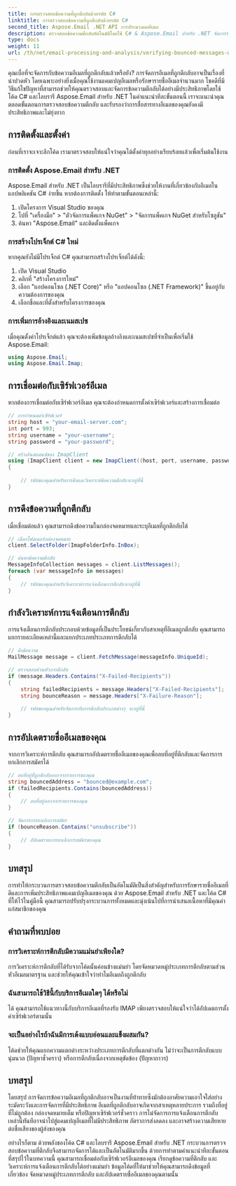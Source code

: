 ```yaml
---
title: การตรวจสอบข้อความที่ถูกตีกลับด้วยรหัส C#
linktitle: การตรวจสอบข้อความที่ถูกตีกลับด้วยรหัส C#
second_title: Aspose.Email .NET API การประมวลผลอีเมล
description: ตรวจสอบข้อความตีกลับอัตโนมัติโดยใช้ C# & Aspose.Email สำหรับ .NET จัดการรายชื่ออีเมลได้อย่างง่ายดายและเพิ่มประสิทธิภาพแคมเปญ
type: docs
weight: 11
url: /th/net/email-processing-and-analysis/verifying-bounced-messages-with-csharp-code/
---
```


คุณเบื่อที่จะจัดการกับข้อความอีเมลที่ถูกตีกลับแล้วหรือยัง? การจัดการอีเมลที่ถูกตีกลับอาจเป็นเรื่องที่น่าปวดหัว โดยเฉพาะอย่างยิ่งเมื่อคุณใช้งานแคมเปญอีเมลหรือรักษารายชื่ออีเมลจำนวนมาก โชคดีที่มีวิธีแก้ไขปัญหาที่สามารถช่วยให้คุณตรวจสอบและจัดการข้อความตีกลับได้อย่างมีประสิทธิภาพโดยใช้โค้ด C# และไลบรารี Aspose.Email สำหรับ .NET ในคำแนะนำทีละขั้นตอนนี้ เราจะแนะนำคุณตลอดขั้นตอนการตรวจสอบข้อความตีกลับ และรับรองว่าการสื่อสารทางอีเมลของคุณยังคงมีประสิทธิภาพและไม่ยุ่งยาก

## การติดตั้งและตั้งค่า

ก่อนที่เราจะเจาะลึกโค้ด เรามาตรวจสอบให้แน่ใจว่าคุณได้ตั้งค่าทุกอย่างเรียบร้อยแล้วเพื่อเริ่มต้นใช้งาน

### การติดตั้ง Aspose.Email สำหรับ .NET

Aspose.Email สำหรับ .NET เป็นไลบรารีที่มีประสิทธิภาพซึ่งช่วยให้งานที่เกี่ยวข้องกับอีเมลในแอปพลิเคชัน C# ง่ายขึ้น หากต้องการติดตั้ง ให้ทำตามขั้นตอนเหล่านี้:

1. เปิดโครงการ Visual Studio ของคุณ
2. ไปที่ "เครื่องมือ" > "ตัวจัดการแพ็คเกจ NuGet" > "จัดการแพ็คเกจ NuGet สำหรับโซลูชัน"
3. ค้นหา "Aspose.Email" และติดตั้งแพ็คเกจ

### การสร้างโปรเจ็กต์ C# ใหม่

หากคุณยังไม่มีโปรเจ็กต์ C# คุณสามารถสร้างโปรเจ็กต์ได้ดังนี้:

1. เปิด Visual Studio
2. คลิกที่ "สร้างโครงการใหม่"
3. เลือก "แอปคอนโซล (.NET Core)" หรือ "แอปคอนโซล (.NET Framework)" ขึ้นอยู่กับความต้องการของคุณ
4. เลือกชื่อและที่ตั้งสำหรับโครงการของคุณ

### การเพิ่มการอ้างอิงและเนมสเปซ

เมื่อคุณตั้งค่าโปรเจ็กต์แล้ว คุณจะต้องเพิ่มข้อมูลอ้างอิงและเนมสเปซที่จำเป็นเพื่อเริ่มใช้ Aspose.Email:

```csharp
using Aspose.Email;
using Aspose.Email.Imap;

```

## การเชื่อมต่อกับเซิร์ฟเวอร์อีเมล

หากต้องการเชื่อมต่อกับเซิร์ฟเวอร์อีเมล คุณจะต้องกำหนดการตั้งค่าเซิร์ฟเวอร์และสร้างการเชื่อมต่อ

```csharp
// การกำหนดค่าเซิร์ฟเวอร์
string host = "your-email-server.com";
int port = 993;
string username = "your-username";
string password = "your-password";

// สร้างอินสแตนซ์ของ ImapClient
using (ImapClient client = new ImapClient((host, port, username, password))
{
   
    // รหัสของคุณสำหรับการดึงและวิเคราะห์ข้อความตีกลับจะอยู่ที่นี่
}
```

## การดึงข้อความที่ถูกตีกลับ

เมื่อเชื่อมต่อแล้ว คุณสามารถดึงข้อความในกล่องจดหมายและระบุอีเมลที่ถูกตีกลับได้

```csharp
// เลือกโฟลเดอร์กล่องจดหมาย
client.SelectFolder(ImapFolderInfo.InBox);

// ค้นหาข้อความตีกลับ
MessageInfoCollection messages = client.ListMessages();
foreach (var messageInfo in messages)
{
    // รหัสของคุณสำหรับวิเคราะห์การแจ้งเตือนการตีกลับจะอยู่ที่นี่
}
```

## กำลังวิเคราะห์การแจ้งเตือนการตีกลับ

การแจ้งเตือนการตีกลับประกอบด้วยข้อมูลที่เป็นประโยชน์เกี่ยวกับสาเหตุที่อีเมลถูกตีกลับ คุณสามารถแยกรายละเอียดเหล่านี้และแยกประเภทประเภทการตีกลับได้

```csharp
// ดึงข้อความ
MailMessage message = client.FetchMessage(messageInfo.UniqueId);

// ตรวจสอบส่วนหัวการตีกลับ
if (message.Headers.Contains("X-Failed-Recipients"))
{
    string failedRecipients = message.Headers["X-Failed-Recipients"];
    string bounceReason = message.Headers["X-Failure-Reason"];
    
    // รหัสของคุณสำหรับจัดการกับการตีกลับประเภทต่างๆ จะอยู่ที่นี่
}
```

## การอัปเดตรายชื่ออีเมลของคุณ

จากการวิเคราะห์การตีกลับ คุณสามารถอัปเดตรายชื่ออีเมลของคุณเพื่อลบที่อยู่ที่ตีกลับและจัดการการยกเลิกการสมัครได้

```csharp
// ลบที่อยู่ที่ถูกตีกลับออกจากรายการของคุณ
string bouncedAddress = "bounced@example.com";
if (failedRecipients.Contains(bouncedAddress))
{
    // ลบที่อยู่ออกจากรายการของคุณ
}

// จัดการการยกเลิกการสมัคร
if (bounceReason.Contains("unsubscribe"))
{
    // อัปเดตรายการยกเลิกการสมัครของคุณ
}
```

## บทสรุป

การทำให้กระบวนการตรวจสอบข้อความตีกลับเป็นอัตโนมัติเป็นสิ่งสำคัญสำหรับการรักษารายชื่ออีเมลที่ดีและการเพิ่มประสิทธิภาพแคมเปญอีเมลของคุณ ด้วย Aspose.Email สำหรับ .NET และโค้ด C# ที่ให้ไว้ในคู่มือนี้ คุณสามารถปรับปรุงกระบวนการทั้งหมดและมุ่งเน้นไปที่การนำเสนอเนื้อหาที่มีคุณค่าแก่สมาชิกของคุณ

## คำถามที่พบบ่อย

### การวิเคราะห์การตีกลับมีความแม่นยำเพียงใด?

การวิเคราะห์การตีกลับที่ได้รับจากโค้ดนั้นค่อนข้างแม่นยำ โดยจัดหมวดหมู่ประเภทการตีกลับตามส่วนหัวอีเมลมาตรฐาน และช่วยให้คุณเข้าใจว่าทำไมอีเมลถึงถูกตีกลับ

### ฉันสามารถใช้วิธีนี้กับบริการอีเมลใดๆ ได้หรือไม่

ได้ คุณสามารถใช้แนวทางนี้กับบริการอีเมลที่รองรับ IMAP เพียงตรวจสอบให้แน่ใจว่าได้อัปเดตการตั้งค่าเซิร์ฟเวอร์ตามนั้น

### จะเป็นอย่างไรถ้าฉันมีการเด้งแบบอ่อนและแข็งผสมกัน?

โค้ดช่วยให้คุณแยกความแตกต่างระหว่างประเภทการตีกลับที่แตกต่างกัน ไม่ว่าจะเป็นการตีกลับแบบนุ่มนวล (ปัญหาชั่วคราว) หรือการตีกลับเนื่องจากเหตุขัดข้อง (ปัญหาถาวร)

## บทสรุป

โดยสรุป การจัดการข้อความอีเมลที่ถูกตีกลับอาจเป็นงานที่ท้าทายซึ่งมักต้องอาศัยความเอาใจใส่อย่างระมัดระวังและการจัดการที่มีประสิทธิภาพ อีเมลที่ถูกตีกลับอาจเกิดจากสาเหตุหลายประการ รวมถึงที่อยู่ที่ไม่ถูกต้อง กล่องจดหมายเต็ม หรือปัญหาเซิร์ฟเวอร์ชั่วคราว การไม่จัดการการแจ้งเตือนการตีกลับเหล่านี้ทันทีอาจนำไปสู่แคมเปญอีเมลที่ไม่มีประสิทธิภาพ อัตราการส่งลดลง และอาจสร้างความเสียหายต่อชื่อเสียงของผู้ส่งของคุณ

อย่างไรก็ตาม ด้วยพลังของโค้ด C# และไลบรารี Aspose.Email สำหรับ .NET กระบวนการตรวจสอบข้อความที่ตีกลับจึงสามารถจัดการได้และเป็นอัตโนมัติมากขึ้น ด้วยการทำตามคำแนะนำทีละขั้นตอนที่สรุปไว้ในบทความนี้ คุณสามารถเชื่อมต่อกับเซิร์ฟเวอร์อีเมลของคุณ เรียกดูข้อความที่ตีกลับ และวิเคราะห์การแจ้งเตือนการตีกลับได้อย่างแม่นยำ ข้อมูลโค้ดที่ให้มาช่วยให้คุณสามารถดึงข้อมูลที่เกี่ยวข้อง จัดหมวดหมู่ประเภทการตีกลับ และอัปเดตรายชื่ออีเมลของคุณตามนั้น